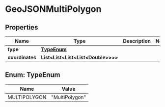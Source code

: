 

# GeoJSONMultiPolygon


## Properties

| Name | Type | Description | Notes |
|------------ | ------------- | ------------- | -------------|
|**type** | [**TypeEnum**](#TypeEnum) |  |  |
|**coordinates** | **List&lt;List&lt;List&lt;List&lt;Double&gt;&gt;&gt;&gt;** |  |  |



## Enum: TypeEnum

| Name | Value |
|---- | -----|
| MULTIPOLYGON | &quot;MultiPolygon&quot; |



